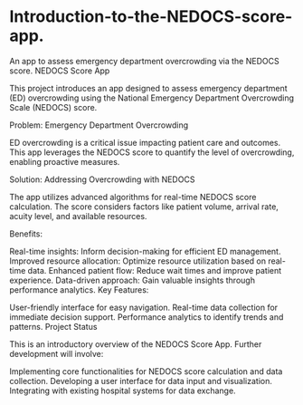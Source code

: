 # Introduction-to-the-NEDOCS-score-app.
An app to assess emergency department overcrowding via the NEDOCS score.
NEDOCS Score App

This project introduces an app designed to assess emergency department (ED) overcrowding using the National Emergency Department Overcrowding Scale (NEDOCS) score.

Problem: Emergency Department Overcrowding

ED overcrowding is a critical issue impacting patient care and outcomes. This app leverages the NEDOCS score to quantify the level of overcrowding, enabling proactive measures.

Solution: Addressing Overcrowding with NEDOCS

The app utilizes advanced algorithms for real-time NEDOCS score calculation. The score considers factors like patient volume, arrival rate, acuity level, and available resources.

Benefits:

Real-time insights: Inform decision-making for efficient ED management.
Improved resource allocation: Optimize resource utilization based on real-time data.
Enhanced patient flow: Reduce wait times and improve patient experience.
Data-driven approach: Gain valuable insights through performance analytics.
Key Features:

User-friendly interface for easy navigation.
Real-time data collection for immediate decision support.
Performance analytics to identify trends and patterns.
Project Status

This is an introductory overview of the NEDOCS Score App. Further development will involve:

Implementing core functionalities for NEDOCS score calculation and data collection.
Developing a user interface for data input and visualization.
Integrating with existing hospital systems for data exchange.
